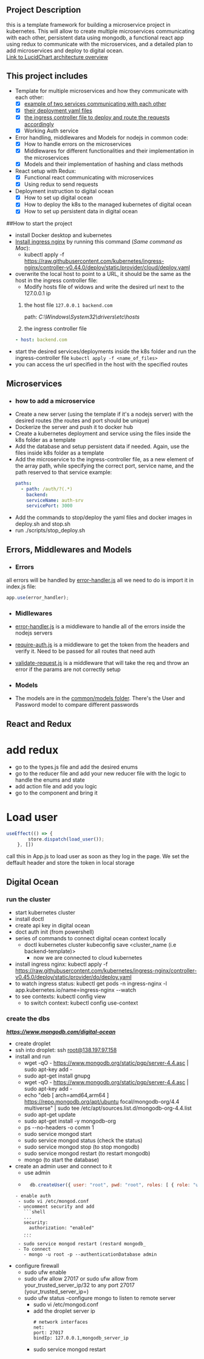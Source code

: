 ## Project Description

this is a template framework for building a microservice project in kubernetes. This will allow to create multiple microservices
communicating with each other, persistent data using mongodb, a functional react app using redux to communicate with the
microservices, and a detailed plan to add microservices and deploy to digital ocean. <br>
[Link to LucidChart architecture overview](https://lucid.app/documents/view/20c72f37-30c7-426e-bd57-86c2f697966d)

## This project includes

- Template for multiple microservices and how they communicate with each other:
    - [X] [example of two services communicating with each other](./app/payment/routes/online.js)
    - [X] [their deployment yaml files](./k8s)
    - [X] [the ingress controller file to deploy and route the requests accordingly](./k8s/ingress/ingress-controller.yaml)
    - [X] Working Auth service
- Error handling, middlewares and Models for nodejs in common code:
    - [X] How to handle errors on the microservices
    - [X] Middlewares for different functionalities and their implementation in the microservices
    - [X] Models and their implementation of hashing and class methods
- React setup with Redux:
    - [X] Functional react communicating with microservices
    - [X] Using redux to send requests
- Deployment instruction to digital ocean
    - [X] How to set up digital ocean
    - [X] How to deploy the k8s to the managed kubernetes of digital ocean
    - [X] How to set up persistent data in digital ocean

##How to start the project
- install Docker desktop and kubernetes
- [Install ingress nginx](https://kubernetes.github.io/ingress-nginx/deploy/#docker-for-mac) by running this command (*Same command as Mac*):
    - kubectl apply -f https://raw.githubusercontent.com/kubernetes/ingress-nginx/controller-v0.44.0/deploy/static/provider/cloud/deploy.yaml
- overwrite the local host to point to a URL, it should be the same as the host in the ingress controller file:
    - Modify hosts file of widows and write the desired url next to the 127.0.0.1 ip
    1. the host file
    ```127.0.0.1 backend.com ``` 
       
       path: *C:\Windows\System32\drivers\etc\hosts*
    2. the ingress controller file
    ```yaml
    - host: backend.com
    ```
- start the desired services/deployments inside the k8s folder and run the ingress-controller file
```kubectl apply -f <name_of_files>```
- you can access the url specified in the host with the specified routes

## Microservices
- ### how to add a microservice
- Create a new server (using the template if it's a nodejs server) with the desired routes (the routes and port should be unique)
- Dockerize the server and push it to docker hub
- Create a kubernetes deployment and service using the files inside the k8s folder as a template
- Add the database and setup persistent data if needed. Again, use the files inside k8s folder as a template
- Add the microservice to the ingress-controller file, as a new element of the array path, while specifying the correct port, service name, and the path reserved to that service
example:
    ```yaml
    paths:
      - path: /auth/?(.*)
        backend:
        serviceName: auth-srv
        servicePort: 3000
    ```
- Add the commands to stop/deploy the yaml files and docker images in deploy.sh and stop.sh
- run ./scripts/stop_deploy.sh

## Errors, Middlewares and Models
- ### Errors
all errors will be handled by [error-handler.js](./common/middlewares/error-handler.js)
all we need to do is import it in index.js file:
```js
app.use(error_handler);
```
- ### Midllewares
- [error-handler.js](./common/middlewares/error-handler.js) is a middleware to handle all of the errors inside the nodejs servers
- [require-auth.js](./common/middlewares/require-auth.js) is a middleware to get the token from the headers and verify it. Need to be passed for all routes that need auth
- [validate-request.js](./common/middlewares/validate-request.js) is a middleware that will take the req and throw an error if the params are not correctly setup

- ### Models
- The models are in the [common/models folder](./common/models). There's the User and Password model to compare different passwords
## React and Redux
# add redux
- go to the types.js file and add the desired enums
- go to the reducer file and add your new reducer file with the logic to handle the enums and state
- add action file and add you logic
- go to the component and bring it
# Load user
```js
useEffect(() => {
        store.dispatch(load_user());
    }, [])
```
call this in App.js to load user as soon as they log in the page. We set the deffault header and store the token in local storage
## Digital Ocean
### run the cluster
- start kubernetes cluster
- install doctl
- create api key in digital ocean 
- doct auth init (from powershell)
- series of commands to connect digital ocean context locally
  - doctl kubernetes cluster kubeconfig save <cluster_name (i.e backend-template)>
    - now we are connected to cloud kubernetes
- install ingress nginx: kubectl apply -f https://raw.githubusercontent.com/kubernetes/ingress-nginx/controller-v0.45.0/deploy/static/provider/do/deploy.yaml
- to watch ingress status: kubectl get pods -n ingress-nginx -l app.kubernetes.io/name=ingress-nginx --watch
- to see contexts: kubectl config view
  - to switch context: kubectl config use-context <name i.e docker-desktop>
### create the dbs
***https://www.mongodb.com/digital-ocean*** <br>
- create droplet
- ssh into droplet: ssh root@138.197.97.158
- install and run
  - wget -qO - https://www.mongodb.org/static/pgp/server-4.4.asc | sudo apt-key add -
  - sudo apt-get install gnupg
  - wget -qO - https://www.mongodb.org/static/pgp/server-4.4.asc | sudo apt-key add -
  - echo "deb [ arch=amd64,arm64 ] https://repo.mongodb.org/apt/ubuntu focal/mongodb-org/4.4 multiverse" | sudo tee /etc/apt/sources.list.d/mongodb-org-4.4.list
  - sudo apt-get update
  - sudo apt-get install -y mongodb-org
  - ps --no-headers -o comm 1
  - sudo service mongod start
  - sudo service mongod status (check the status)
  - sudo service mongod stop (to stop mongodb)
  - sudo service mongod restart (to restart mongodb)
  - mongo (to start the database)
- create an admin user and connect to it
  - use admin
  - ```javascript
      db.createUser({ user: "root", pwd: "root", roles: [ { role: "userAdminAnyDatabase", db: "admin" }, "readWriteAnyDatabase" ]})
   ```
  - enable auth
    - sudo vi /etc/mongod.conf
    - uncomment security and add
      ```shell
      ...
      security:
        authorization: "enabled"
      ...
      ```
    - sudo service mongod restart (restard mongodb_
    - To connect
      - mongo -u root -p --authenticationDatabase admin
- configure firewall
  - sudo ufw enable
  - sudo ufw allow 27017 or sudo ufw allow from your_trusted_server_ip/32 to any port 27017 (your_trusted_server_ip=)
  - sudo ufw status
-configure mongo to listen to remote server
    - sudo vi /etc/mongod.conf
    - add the droplet server ip
      ```shell
      # network interfaces
      net:
      port: 27017
      bindIp: 127.0.0.1,mongodb_server_ip
      ```
    - sudo service mongod restart






  

